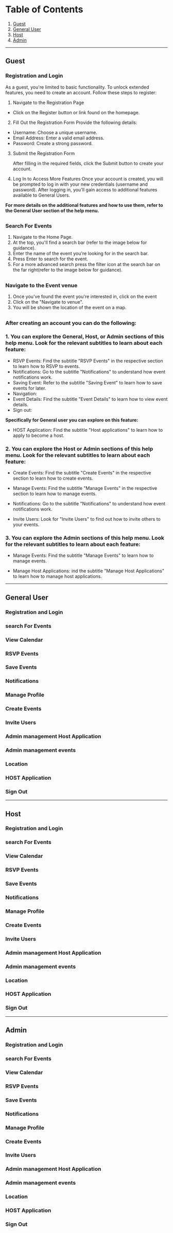 # Table of Contents

1. [Guest ](#guest)
2. [General User](#general-user)
3. [Host](#host)
4. [Admin](#admin)

---

## Guest
### Registration and Login
As a guest, you're limited to basic functionality. To unlock extended features, you need to create an account. Follow these steps to register:

1. Navigate to the Registration Page
* Click on the Register button or link found on the homepage.

2. Fill Out the Registration Form
 Provide the following details:
* Username: Choose a unique username.
* Email Address: Enter a valid email address.
* Password: Create a strong password.
3. Submit the Registration Form

    After filling in the required fields, click the Submit button to create your account.

4. Log In to Access More Features
Once your account is created, you will be prompted to log in with your new credentials (username and password). After logging in, you'll gain access to additional features available to General Users.

**For more details on the additional features and how to use them, refer to the General User section of the help menu.**
##
### Search For Events
1. Navigate to the Home Page.
2. At the top, you'll find a search bar (refer to the image below for guidance).
3. Enter the name of the event you're looking for in the search bar.
4. Press Enter to search for the event.
5. For a more advanced search press the filter icon at the search bar on the far right(refer to the image below for guidance).
##
### Navigate to the Event venue
1. Once you've found the event you're interested in, click on the event 
2. Click on the "Navigate to venue".
3. You will be shown the location of the event on a map.

##
### After creating an account you can do the following:
### 1. You can explore the General, Host, or Admin sections of this help menu. Look for the relevant subtitles to learn about each feature:

+ RSVP Events: Find the subtitle "RSVP Events" in the respective section to learn how to RSVP to events.
+ Notifications: Go to the subtitle "Notifications" to understand how event notifications work.
+ Saving Event: Refer to the subtitle "Saving Event" to learn how to save events for later.
+ Navigation:
+ Event Details: Find the subtitle "Event Details" to learn how to view event details.
+ Sign out: 

**Specifically for General user you can explore on this feature:**
+ HOST Application: Find the subtitle "Host applications" to learn how to apply to become a host.


### 2. You can  explore the  Host or Admin sections of this help menu. Look for the relevant subtitles to learn about each feature:
+ Create Events: Find the subtitle "Create Events" in the respective section to learn how to create
events.
+ Manage Events: Find the subtitle "Manage Events" in the respective section to learn how to manage
events.

+ Notifications: Go to the subtitle "Notifications" to understand how event notifications work.

+ Invite Users: Look for "Invite Users" to find out how to invite others to your events.
### 3.  You can  explore the Admin sections of this help menu. Look for the relevant subtitles to learn about each feature:

+ Manage Events: Find the subtitle "Manage Events" to learn how to manage events.

+ Manage Host Applications: ind the subtitle "Manage Host Applications" to learn how to manage host applications.


---

## General User
### Registration and Login
### search For Events
### View Calendar
### RSVP Events  
### Save Events
### Notifications
### Manage Profile
### Create Events
### Invite Users
### Admin management Host Application
### Admin management events
### Location
### HOST Application
### Sign Out

---

## Host
### Registration and Login
### search For Events
### View Calendar
### RSVP Events  
### Save Events
### Notifications
### Manage Profile
### Create Events
### Invite Users
### Admin management Host Application
### Admin management events
### Location
### HOST Application
### Sign Out

---

## Admin
### Registration and Login
### search For Events
### View Calendar
### RSVP Events  
### Save Events
### Notifications
### Manage Profile
### Create Events
### Invite Users
### Admin management Host Application
### Admin management events
### Location
### HOST Application
### Sign Out



